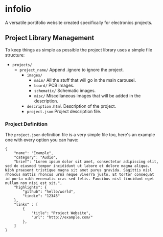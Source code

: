 # infolio

A versatile portifolio website created specifically for electronics projects.

## Project Library Management

To keep things as simple as possible the project library uses a simple file structure:

  - `projects/`
      - `project_name/` Append .ignore to ignore the project.
	      - `images/`
		      - `main/` All the stuff that will go in the main carousel.
		      - `board/` PCB images.
			  - `schematic/` Schematic images.
			  - `misc/` Miscellaneous images that will be added in the description.
          - `description.html` Description of the project.
		  - `project.json` Project description file.

### Project Definition

The `project.json` definition file is a very simple file too, here's an example one with every option you can have:

    {
    	"name": "Example",
    	"category": "Audio",
    	"brief": "Lorem ipsum dolor sit amet, consectetur adipiscing elit, sed do eiusmod tempor incididunt ut labore et dolore magna aliqua. Nibh praesent tristique magna sit amet purus gravida. Sagittis nisl rhoncus mattis rhoncus urna neque viverra justo. Et tortor consequat id porta nibh venenatis cras sed felis. Faucibus nisl tincidunt eget nullam non nisi est sit.",
    	"highlights": {
    		"github": "hello/world",
    		"tindie": "12345"
    	},
    	"links" : [
    		{
    			"title": "Project Website",
    			"url": "http://example.com/"
    		},
    	]
    }


